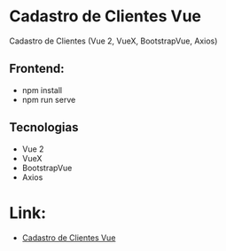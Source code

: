 # Cadastro de Clientes Vue
Cadastro de Clientes (Vue 2, VueX, BootstrapVue, Axios)

## Frontend:
- npm install
- npm run serve

## Tecnologias
- Vue 2
- VueX
- BootstrapVue
- Axios

# Link:

- <a href="https://distribuidora-vue.vercel.app/" target="_blank">Cadastro de Clientes Vue</a>

